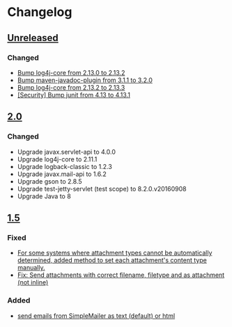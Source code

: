 # Changelog

## [Unreleased]

### Changed

 - [Bump log4j-core from 2.13.0 to 2.13.2](https://github.com/premium-minds/pm-webapp-utils/pull/24)
 - [Bump maven-javadoc-plugin from 3.1.1 to 3.2.0](https://github.com/premium-minds/pm-webapp-utils/pull/23)
 - [Bump log4j-core from 2.13.2 to 2.13.3](https://github.com/premium-minds/pm-webapp-utils/pull/25)
 - [[Security] Bump junit from 4.13 to 4.13.1](https://github.com/premium-minds/pm-webapp-utils/pull/26)

## [2.0]

### Changed 

 - Upgrade javax.servlet-api to 4.0.0
 - Upgrade log4j-core to 2.11.1
 - Upgrade logback-classic to 1.2.3
 - Upgrade javax.mail-api to 1.6.2
 - Upgrade gson to 2.8.5
 - Upgrade test-jetty-servlet (test scope) to 8.2.0.v20160908
 - Upgrade Java to 8
 
## [1.5]

### Fixed

 - [For some systems where attachment types cannot be automatically determined, added method to set each attachment's content type manually.](https://github.com/premium-minds/pm-webapp-utils/pull/6)
 - [Fix: Send attachments with correct filename, filetype and as attachment (not inline)](https://github.com/premium-minds/pm-webapp-utils/pull/5)

### Added

 - [send emails from SimpleMailer as text (default) or html](https://github.com/premium-minds/pm-webapp-utils/pull/4)
 

[unreleased]: https://github.com/premium-minds/pm-wicket-utils/compare/v2.0...HEAD
[2.0]: https://github.com/premium-minds/pm-webapp-utils/compare/v1.5...v2.0
[1.5]: https://github.com/premium-minds/pm-webapp-utils/compare/v1.4...v1.5
[1.4]: https://github.com/premium-minds/pm-webapp-utils/compare/v1.3...v1.4
